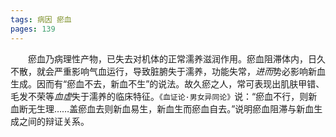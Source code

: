 ```yaml
---
tags: 病因 瘀血
pages: 139
---
```

&emsp;&emsp;瘀血乃病理性产物，已失去对机体的正常濡养滋润作用。瘀血阻滞体内，日久不散，就会严重影响气血运行，导致脏腑失于濡养，功能失常，<dfn>进而</dfn>势必影响新血生成。因而有“瘀血不去，新血不生”的说法。故久瘀之人，常可表现出肌肤甲错、毛发不荣等<dfn>血虚</dfn>失于濡养的临床特征。`《血证论·男女异同论》`说：“瘀血不行，则新血断无生理……盖瘀血去则新血易生，新血生而瘀血自去。”说明瘀血阻滞与新血生成之间的辩证关系。